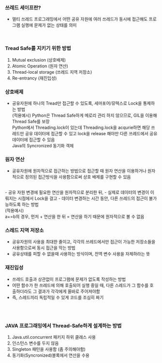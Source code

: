 ### 쓰레드 세이프란? 
- 멀티 쓰레드 프로그래밍에서 어떤 공유 자원에 여러 쓰레드가 동시에 접근해도 프로그램 실행에 문제가 없는 상태를 의미
</br>

### Tread Safe를 지키기 위한 방법
1. Mutual exclusion (상호배제)
2. Atomic Operation (원자 연산)
3. Thread-local storage (쓰레드 지역 저장소)
4. Re-entrancy (재진입성)

### 상호배제
- 공유자원에 하나의 Tread만 접근할 수 있도록, 세마포어/뮤텍스로 Lock을 통제하는 방법
</br> (적용예시)
Python은 Thread Safe하게 메로리 관리 하지 않으므로, GIL을 이용해 Thread Safe를 보장 </br>
Python에서 Threading.lock이 있는데 Threading.lock을 acqurie하면 해당 쓰레드만 공유 데이터에 접근할 수 있고 lock을 release 해야만 다른 쓰레드에서 공유 데이터에 접근할 수 있음</br>
Java의 Syncronized 동기화 객체 

### 원자 연산
- 공유자원에 원자적으로 접근하는 방법으로 접근할 때 원자 연산을 이용하거나 원자적으로 정의된 접근방식을 사용함으로써 상호 배제를 구현할 수 있음</br>
</br>
- 공유 자원 변경에 필요한 연산을 원자적으로 분리한 뒤,
- 실제로 데이터의 변경이 이뤄지는 시점에서 Lock을 걸고
- 데이터 변경하는 시간 동안, 다른 쓰레드의 접근이 불가능하도록 하는 방법 
</br>(적용예시)
</br>a+=b의 경우, 먼저 + 연산을 한 뒤 = 연산을 하기 때문에 원자적으로 볼 수 없음

### 스레드 지역 저장소
- 공유자원의 사용을 최대한 줄이고, 각각의 쓰레드에서만 접근이 가능한 저장소들을 사용함으로써 동시 접근을 막는 방법
- 공유상태를 피할 수 없을때 사용하는 방식이며, 전역 변수 사용을 자제하라는 뜻

### 재진입성
- 쓰레드 호출과 상관없이 프로그램에 문제가 없도록 작성하는 방법
- 어떤 함수가 한 쓰레드에 의해 호출되어 실행 중일 때, 다른 스레드가 그 함수를 호출하더라도 그 결과가 각각에게 올바로 주어져야함
- 즉, 스레드끼리 독립적일 수 있게 코드를 조심히 짜기
</br>
</br>

### JAVA 프로그래밍에서 Thread-Safe하게 설계하는 방법
1. Java.util.concurrent 패키지 하위 클래스 사용
2. 인스턴스 변수를 두지 않음
3. Singleton 패턴을 사용함 (좀 주의해야함)
4. 동기화(Syncronized)블록에서 연산을 수용
